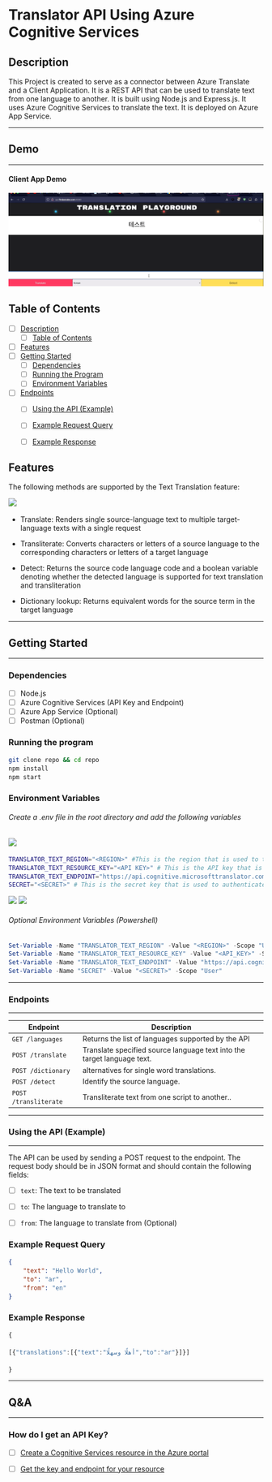 # Translator API Using Azure Cognitive Services


## Description
This Project is created to serve as a connector between Azure Translate and a Client Application. It is a REST API that can be used to translate text from one language to another. It is built using Node.js and Express.js. It uses Azure Cognitive Services to translate the text. It is deployed on Azure App Service.

---

## Demo

---

#### Client App Demo
<img src="Client%20App%20Demo.gif"> 


## Table of Contents
- [ ] [Description](#description)
  - [ ] [Table of Contents](#table-of-contents)
- [ ] [Features](#features)
- [ ] [Getting Started](#getting-started)
  - [ ] [Dependencies](#dependencies)
  - [ ] [Running the Program](#running-the-program)
  - [ ] [Environment Variables](#environment-variables)
- [ ] [Endpoints](#endpoints)
  - [ ] [Using the API (Example)](#using-the-api-example)
  - [ ] [Example Request Query](#example-request-query)
  - [ ] [Example Response](#example-response) 


## Features

The following methods are supported by the Text Translation feature:

![](https://img.shields.io/badge/Features-API-blue)

  - Translate: Renders single source-language text to multiple target-language texts with a single request
  
- Transliterate: Converts characters or letters of a source language to the corresponding characters or letters of a target language
-  Detect: Returns the source code language code and a boolean variable denoting whether the detected language is supported for text translation and transliteration
-   Dictionary lookup: Returns equivalent words for the source term in the target language
 

---

## Getting Started

---


### Dependencies

- [ ] Node.js
- [ ] Azure Cognitive Services (API Key and Endpoint)
- [ ] Azure App Service (Optional)
- [ ] Postman (Optional)

### Running the program
```bash
git clone repo && cd repo
npm install
npm start
```
### Environment Variables
###### Create a .env file in the root directory and add the following variables ####
![](https://img.shields.io/badge/DOTENV-Configuration-green)
```bash
TRANSLATOR_TEXT_REGION="<REGION>" #This is the region that is used to translate the text. It should be in the format "region" e.g. "eastus
TRANSLATOR_TEXT_RESOURCE_KEY="<API KEY>" # This is the API key that is used to authenticate the user
TRANSLATOR_TEXT_ENDPOINT="https://api.cognitive.microsofttranslator.com" # This is the endpoint that is used to translate the text
SECRET="<SECRET>" # This is the secret key that is used to authenticate the user
```

![](https://img.shields.io/badge/EnvironmentVariables-CONFIG-green)
![](https://img.shields.io/badge/Powershell-Command-blue)
###### Optional Environment Variables (Powershell) ######
```powershell
Set-Variable -Name "TRANSLATOR_TEXT_REGION" -Value "<REGION>" -Scope "User"
Set-Variable -Name "TRANSLATOR_TEXT_RESOURCE_KEY" -Value "<API_KEY>" -Scope "User"
Set-Variable -Name "TRANSLATOR_TEXT_ENDPOINT" -Value "https://api.cognitive.microsofttranslator.com" -Scope "User"
Set-Variable -Name "SECRET" -Value "<SECRET>" -Scope "User"
```


---

### Endpoints
---

</a>




| Endpoint           | Description                                                             |
| ------------------ | ----------------------------------------------------------------------- |
| `GET /languages`   | Returns the list of languages supported by the API                      |
| `POST /translate`  | Translate specified source language text into the target language text. |
| `POST /dictionary` | alternatives for single word translations.                              |
| `POST /detect`     | Identify the source language.                                           |
| `POST /transliterate`      | Transliterate text from one script to another.. |



---

### Using the API (Example)
---

The API can be used by sending a POST request to the endpoint. The request body should be in JSON format and should contain the following fields:
- [ ] `text`: The text to be translated

- [ ] `to`: The language to translate to

- [ ] `from`: The language to translate from (Optional) 


### Example Request Query

```json
{
    "text": "Hello World",
    "to": "ar",
    "from": "en"
}
```

### Example Response
```javascript
{

[{"translations":[{"text":"أهلًا وسهلًا","to":"ar"}]}]

}
```

---

## Q&A
---

### How do I get an API Key?
- [ ] [Create a Cognitive Services resource in the Azure portal](https://docs.microsoft.com/en-us/azure/cognitive-services/cognitive-services-apis-create-account?tabs=multiservice%2Cwindows)

- [ ] [Get the key and endpoint for your resource](https://docs.microsoft.com/en-us/azure/cognitive-services/cognitive-services-apis-create-account?tabs=multiservice%2Cwindows#get-the-key-and-endpoint-for-your-resource)


